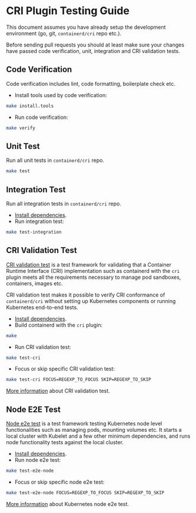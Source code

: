 CRI Plugin Testing Guide
========================
This document assumes you have already setup the development environment (go, git, `containerd/cri` repo etc.).

Before sending pull requests you should at least make sure your changes have passed code verification, unit, integration and CRI validation tests.
## Code Verification
Code verification includes lint, code formatting, boilerplate check etc.
* Install tools used by code verification:
```bash
make install.tools
```
* Run code verification:
```bash
make verify
```
## Unit Test
Run all unit tests in `containerd/cri` repo.
```bash
make test
```
## Integration Test
Run all integration tests in `containerd/cri` repo.
* [Install dependencies](../README.md#install-dependencies).
* Run integration test:
```bash
make test-integration
```
## CRI Validation Test
[CRI validation test](https://github.com/kubernetes/community/blob/master/contributors/devel/cri-validation.md) is a test framework for validating that a Container Runtime Interface (CRI) implementation such as containerd with the `cri` plugin meets all the requirements necessary to manage pod sandboxes, containers, images etc.

CRI validation test makes it possible to verify CRI conformance of `containerd/cri` without setting up Kubernetes components or running Kubernetes end-to-end tests.
* [Install dependencies](../README.md#install-dependencies).
* Build containerd with the `cri` plugin:
```bash
make
```
* Run CRI validation test:
```bash
make test-cri
```
* Focus or skip specific CRI validation test:
```bash
make test-cri FOCUS=REGEXP_TO_FOCUS SKIP=REGEXP_TO_SKIP
```
[More information](https://github.com/kubernetes-sigs/cri-tools) about CRI validation test.
## Node E2E Test
[Node e2e test](https://github.com/kubernetes/community/blob/master/contributors/devel/e2e-node-tests.md) is a test framework testing Kubernetes node level functionalities such as managing pods, mounting volumes etc. It starts a local cluster with Kubelet and a few other minimum dependencies, and runs node functionality tests against the local cluster.
* [Install dependencies](../README.md#install-dependencies).
* Run node e2e test:
```bash
make test-e2e-node
```
* Focus or skip specific node e2e test:
```bash
make test-e2e-node FOCUS=REGEXP_TO_FOCUS SKIP=REGEXP_TO_SKIP
```
[More information](https://github.com/kubernetes/community/blob/master/contributors/devel/e2e-node-tests.md) about Kubernetes node e2e test.
